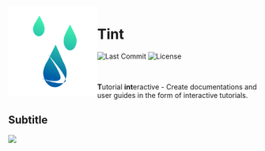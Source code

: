 <img align="left" width="180" height="180" alt="Tint logo" src="https://raw.githubusercontent.com/Nichtgian/tint/master/resources/tint.svg" />

# Tint
![Last Commit](https://img.shields.io/github/last-commit/nichtgian/tint?color=ff69b4)
![License](https://img.shields.io/github/license/nichtgian/tint)

<br/>

**T**utorial **int**eractive - Create documentations and user guides in the form of interactive tutorials.

## Subtitle
![](https://github.com/SirCremefresh/tint/workflows/.github/workflows/main.yml/badge.svg)
